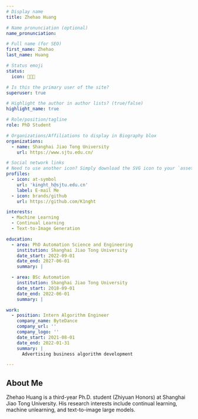 ```yaml
---
# Display name
title: Zhehao Huang 

# Name pronunciation (optional)
name_pronunciation: 

# Full name (for SEO)
first_name: Zhehao
last_name: Huang

# Status emoji
status:
  icon: 👨🏻‍💻

# Is this the primary user of the site?
superuser: true

# Highlight the author in author lists? (true/false)
highlight_name: true

# Role/position/tagline
role: PhD Student

# Organizations/Affiliations to display in Biography blox
organizations:
  - name: Shanghai Jiao Tong University
    url: https://www.sjtu.edu.cn/

# Social network links
# Need to use another icon? Simply download the SVG icon to your `assets/media/icons/` folder.
profiles:
  - icon: at-symbol
    url: 'kinght_h@sjtu.edu.cn'
    label: E-mail Me
  - icon: brands/github
    url: https://github.com/K1nght

interests:
  - Machine Learning
  - Continual Learning
  - Text-to-Image Generation

education:
  - area: PhD Automation Science and Engineering
    institution: Shanghai Jiao Tong University
    date_start: 2022-09-01
    date_end: 2027-06-01
    summary: |

  - area: BSc Automation
    institution: Shanghai Jiao Tong University
    date_start: 2018-09-01
    date_end: 2022-06-01
    summary: |

work:
  - position: Intern Algorithm Engineer
    company_name: ByteDance
    company_url: ''
    company_logo: ''
    date_start: 2021-08-01
    date_end: 2022-01-31
    summary: |
      Advertising business algorithm development

---
```


## About Me

Zhehao Huang is a third-year Ph.D. student (Zhiyuan Honors) at Shanghai Jiao Tong University. His research interests include continual learning, machine unlearning, and text-to-image large models.
